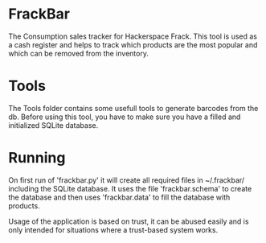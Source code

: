 FrackBar
========

The Consumption sales tracker for Hackerspace Frack. This tool is used as a cash
register and helps to track which products are the most popular and which can be
removed from the inventory.

Tools
=====

The Tools folder contains some usefull tools to generate barcodes from the db.
Before using this tool, you have to make sure you have a filled and initialized
SQLite database.

Running
=======

On first run of 'frackbar.py' it will create all required files in ~/.frackbar/
including the SQLite database. It uses the file 'frackbar.schema' to create the
database and then uses 'frackbar.data' to fill the database with products.

Usage of the application is based on trust, it can be abused easily and is only
intended for situations where a trust-based system works.
